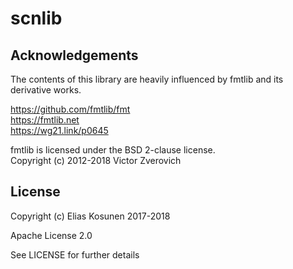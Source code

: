 # scnlib

## Acknowledgements

The contents of this library are heavily influenced by fmtlib and its derivative works.

https://github.com/fmtlib/fmt  
https://fmtlib.net  
https://wg21.link/p0645

fmtlib is licensed under the BSD 2-clause license.  
Copyright (c) 2012-2018 Victor Zverovich

## License

Copyright (c) Elias Kosunen 2017-2018

Apache License 2.0

See LICENSE for further details